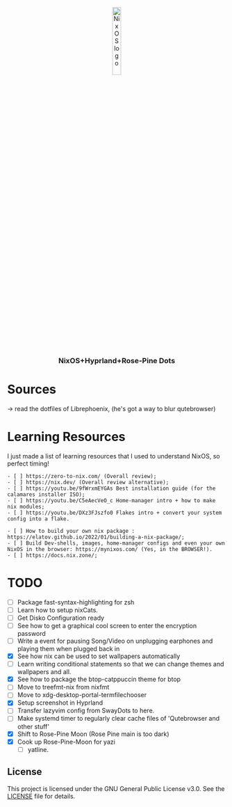 <div align="center">
    <img src="https://raw.githubusercontent.com/NixOS/nixos-artwork/refs/heads/master/logo/nix-snowflake-colours.svg" alt="NixOS logo" width="20%">
</div>

<h3 align="center">
            NixOS+Hyprland+Rose-Pine Dots
</h3>

# Sources 
-> read the dotfiles of Librephoenix, (he's got a way to blur qutebrowser)

# Learning Resources
I just made a list of learning resources that I used to understand NixOS, so perfect timing!

    - [ ] https://zero-to-nix.com/ (Overall review);
    - [ ] https://nix.dev/ (Overall review alternative);
    - [ ] https://youtu.be/9fWrxmEYGAs Best installation guide (for the calamares installer ISO);
    - [ ] https://youtu.be/C5eAecVeO_c Home-manager intro + how to make nix modules;
    - [ ] https://youtu.be/DXz3FJszfo0 Flakes intro + convert your system config into a flake.

    - [ ] How to build your own nix package : https://elatov.github.io/2022/01/building-a-nix-package/;
    - [ ] Build Dev-shells, images, home-manager configs and even your own NixOS in the browser: https://mynixos.com/ (Yes, in the BROWSER!).
    - [ ] https://docs.nix.zone/;

# TODO
- [ ] Package fast-syntax-highlighting for zsh
- [ ] Learn how to setup nixCats.
- [ ] Get Disko Configuration ready
- [ ] See how to get a graphical cool screen to enter the encryption password
- [ ] Write a event for pausing Song/Video on unplugging earphones and playing them when plugged back in
- [X] See how nix can be used to set wallpapers automatically
- [ ] Learn writing conditional statements so that we can change themes and wallpapers and all. 
- [X] See how to package the btop-catppuccin theme for btop
- [ ] Move to treefmt-nix from nixfmt
- [ ] Move to xdg-desktop-portal-termfilechooser
- [X] Setup screenshot in Hyprland
- [ ] Transfer lazyvim config from SwayDots to here.
- [ ] Make systemd timer to regularly clear cache files of 'Qutebrowser and other stuff'
- [X] Shift to Rose-Pine Moon (Rose Pine main is too dark)
- [X] Cook up Rose-Pine-Moon for yazi 
    - [ ] yatline.

## License

This project is licensed under the GNU General Public License v3.0.
See the [LICENSE](./LICENSE) file for details.
